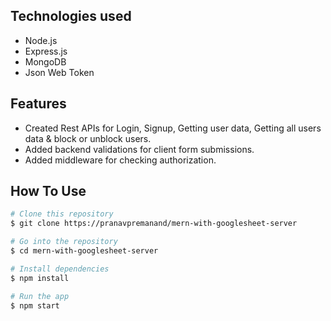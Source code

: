 ## Technologies used
  - Node.js
  - Express.js
  - MongoDB
  - Json Web Token

## Features
  - Created Rest APIs for Login, Signup, Getting user data, Getting all users data & block or unblock users.
  - Added backend validations for client form submissions.
  - Added middleware for checking authorization.

## How To Use

```bash
# Clone this repository
$ git clone https://pranavpremanand/mern-with-googlesheet-server

# Go into the repository
$ cd mern-with-googlesheet-server

# Install dependencies
$ npm install

# Run the app
$ npm start
```
